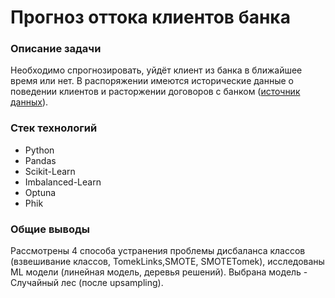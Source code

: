 # Прогноз оттока клиентов банка


### Описание задачи

  Необходимо спрогнозировать, уйдёт клиент из банка в ближайшее время или нет.
 В распоряжении имеются исторические данные о поведении клиентов и расторжении договоров с банком ([источник данных](https://www.kaggle.com/barelydedicated/bank-customer-churn-modeling)).


### Стек технологий

- Python
- Pandas
- Scikit-Learn
- Imbalanced-Learn
- Optuna
- Phik


### Общие выводы

Рассмотрены 4 способа устранения проблемы дисбаланса классов (взвешивание классов, TomekLinks,SMOTE, SMOTETomek), исследованы ML модели (линейная модель, деревья решений). Выбрана модель - Случайный лес (после upsampling).

